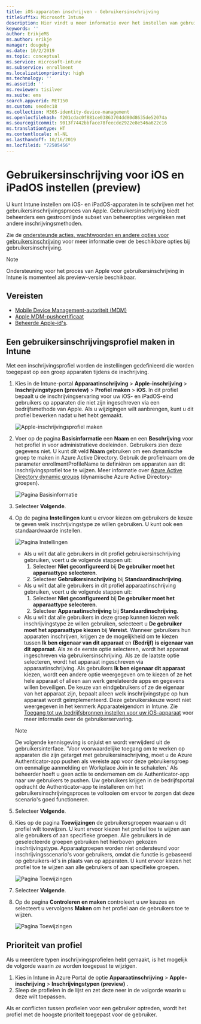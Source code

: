 ```yaml
---
title: iOS-apparaten inschrijven - Gebruikersinschrijving
titleSuffix: Microsoft Intune
description: Hier vindt u meer informatie over het instellen van gebruikersinschrijving voor iOS en iPadOS.
keywords: ''
author: ErikjeMS
ms.author: erikje
manager: dougeby
ms.date: 10/2/2019
ms.topic: conceptual
ms.service: microsoft-intune
ms.subservice: enrollment
ms.localizationpriority: high
ms.technology: ''
ms.assetid: ''
ms.reviewer: tisilver
ms.suite: ems
search.appverid: MET150
ms.custom: seodec18
ms.collection: M365-identity-device-management
ms.openlocfilehash: f201cdac0f881ce03863704dd80d8635de52074a
ms.sourcegitcommit: 9013f7442bbface78feecde2922e8e546a622c16
ms.translationtype: HT
ms.contentlocale: nl-NL
ms.lasthandoff: 10/16/2019
ms.locfileid: "72505456"
---
```

# <a name="set-up-ios-and-ipados-user-enrollment-preview"></a>Gebruikersinschrijving voor iOS en iPadOS instellen (preview)

U kunt Intune instellen om iOS- en iPadOS-apparaten in te schrijven met het gebruikersinschrijvingsproces van Apple. Gebruikersinschrijving biedt beheerders een gestroomlijnde subset van beheeropties vergeleken met andere inschrijvingsmethoden.

Zie de [ondersteunde acties, wachtwoorden en andere opties voor gebruikersinschrijving](ios-user-enrollment-supported-actions.md) voor meer informatie over de beschikbare opties bij gebruikersinschrijving.

> [!NOTE]
> Ondersteuning voor het proces van Apple voor gebruikersinschrijving in Intune is momenteel als preview-versie beschikbaar.

## <a name="prerequisites"></a>Vereisten
- [Mobile Device Management-autoriteit (MDM)](../fundamentals/mdm-authority-set.md)
- [Apple MDM-pushcertificaat](apple-mdm-push-certificate-get.md)
- [Beheerde Apple-id's](https://support.apple.com/guide/apple-business-manager/mdm1c9622977/web).

## <a name="create-a-user-enrollment-profile-in-intune"></a>Een gebruikersinschrijvingsprofiel maken in Intune

Met een inschrijvingsprofiel worden de instellingen gedefinieerd die worden toegepast op een groep apparaten tijdens de inschrijving. 

1. Kies in de Intune-portal **Apparaatinschrijving** > **Apple-inschrijving** > **Inschrijvingstypen (preview)**  > **Profiel maken** > **iOS**. In dit profiel bepaalt u de inschrijvingservaring voor uw iOS- en iPadOS-eind gebruikers op apparaten die niet zijn ingeschreven via een bedrijfsmethode van Apple. Als u wijzigingen wilt aanbrengen, kunt u dit profiel bewerken nadat u het hebt gemaakt.

    ![Apple-inschrijvingsprofiel maken](./media/ios-user-enrollment/create-profile.png)

2. Voer op de pagina **Basisinformatie** een **Naam** en een **Beschrijving** voor het profiel in voor administratieve doeleinden. Gebruikers zien deze gegevens niet. U kunt dit veld **Naam** gebruiken om een dynamische groep te maken in Azure Active Directory. Gebruik de profielnaam om de parameter enrollmentProfileName te definiëren om apparaten aan dit inschrijvingsprofiel toe te wijzen. Meer informatie over [Azure Active Directory dynamic groups](https://docs.microsoft.com/azure/active-directory/active-directory-groups-dynamic-membership-azure-portal#rules-for-devices) (dynamische Azure Active Directory-groepen).

    ![Pagina Basisinformatie](./media/ios-user-enrollment/basics-page.png)


3. Selecteer **Volgende**.

4. Op de pagina **Instellingen** kunt u ervoor kiezen om gebruikers de keuze te geven welk inschrijvingstype ze willen gebruiken. U kunt ook een standaardwaarde instellen.

    ![Pagina Instellingen](./media/ios-user-enrollment/settings-page.png)

    - Als u wilt dat alle gebruikers in dit profiel gebruikersinschrijving gebruiken, voert u de volgende stappen uit:
        1. Selecteer **Niet geconfigureerd** bij **De gebruiker moet het apparaattype selecteren**.
        2. Selecteer **Gebruikersinschrijving** bij **Standaardinschrijving**.
    - Als u wilt dat alle gebruikers in dit profiel apparaatinschrijving gebruiken, voert u de volgende stappen uit:
        1. Selecteer **Niet geconfigureerd** bij **De gebruiker moet het apparaattype selecteren**.
        2. Selecteer **Apparaatinschrijving** bij **Standaardinschrijving**.
    - Als u wilt dat alle gebruikers in deze groep kunnen kiezen welk inschrijvingstype ze willen gebruiken, selecteert u **De gebruiker moet het apparaattype kiezen** bij **Vereist**. Wanneer gebruikers hun apparaten inschrijven, krijgen ze de mogelijkheid om te kiezen tussen **Ik ben eigenaar van dit apparaat** en **(Bedrijf) is eigenaar van dit apparaat**. Als ze de eerste optie selecteren, wordt het apparaat ingeschreven via gebruikersinschrijving. Als ze de laatste optie selecteren, wordt het apparaat ingeschreven via apparaatinschrijving. Als gebruikers **Ik ben eigenaar dit apparaat** kiezen, wordt een andere optie weergegeven om te kiezen of ze het hele apparaat of alleen aan werk gerelateerde apps en gegevens willen beveiligen. De keuze van eindgebruikers of ze de eigenaar van het apparaat zijn, bepaalt alleen welk inschrijvingstype op hun apparaat wordt geïmplementeerd. Deze gebruikerskeuze wordt niet weergegeven in het kenmerk Apparaateigendom in Intune. Zie [Toegang tot uw bedrijfsbronnen instellen voor uw iOS-apparaat](https://docs.microsoft.com/intune-user-help/enroll-your-device-in-intune-ios) voor meer informatie over de gebruikerservaring.
    
    > [!NOTE]
    > De volgende kennisgeving is onjuist en wordt verwijderd uit de gebruikersinterface.
    > 'Voor voorwaardelijke toegang om te werken op apparaten die zijn getarget met gebruikersinschrijving, moet u de Azure Authenticator-app pushen als vereiste app voor deze gebruikersgroep om eenmalige aanmelding en Workplace Join in te schakelen.'
    > Als beheerder hoeft u geen actie te ondernemen om de Authenticator-app naar uw gebruikers te pushen. Uw gebruikers krijgen in de bedrijfsportal opdracht de Authenticator-app te installeren om het gebruikersinschrijvingsproces te voltooien om ervoor te zorgen dat deze scenario's goed functioneren.

5. Selecteer **Volgende**.

6. Kies op de pagina **Toewijzingen** de gebruikersgroepen waaraan u dit profiel wilt toewijzen. U kunt ervoor kiezen het profiel toe te wijzen aan alle gebruikers of aan specifieke groepen. Alle gebruikers in de geselecteerde groepen gebruiken het hierboven gekozen inschrijvingstype. Apparaatgroepen worden niet ondersteund voor inschrijvingsscenario's voor gebruikers, omdat die functie is gebaseerd op gebruikers-id's in plaats van op apparaten. U kunt ervoor kiezen het profiel toe te wijzen aan alle gebruikers of aan specifieke groepen.

    ![Pagina Toewijzingen](./media/ios-user-enrollment/assignments-page.png)

7. Selecteer **Volgende**.

8. Op de pagina **Controleren en maken** controleert u uw keuzes en selecteert u vervolgens **Maken** om het profiel aan de gebruikers toe te wijzen.

    ![Pagina Toewijzingen](./media/ios-user-enrollment/assignments-page.png)


## <a name="profile-priority"></a>Prioriteit van profiel

Als u meerdere typen inschrijvingsprofielen hebt gemaakt, is het mogelijk de volgorde waarin ze worden toegepast te wijzigen.

1. Kies in Intune in Azure Portal de optie **Apparaatinschrijving** > **Apple-inschrijving** > **Inschrijvingstypen (preview)** .
2. Sleep de profielen in de lijst en zet deze neer in de volgorde waarin u deze wilt toepassen.

Als er conflicten tussen profielen voor een gebruiker optreden, wordt het profiel met de hoogste prioriteit toegepast voor de gebruiker.


